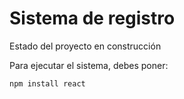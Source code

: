 <h1>Sistema de registro</h1>

Estado del proyecto en construcción

Para ejecutar el sistema, debes poner:

````npm install react````
